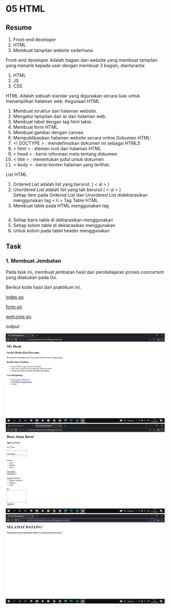 # 05 HTML

## Resume
1. Front-end developer
2. HTML
3. Membuat tampilan website sederhana 

Front-end developer
Adalah bagian dari website yang membuat tampilan yang menarik kepada user dengan membuat 3 bagian, diantaranta:
1. HTML
2. JS
3. CSS

HTML
Adalah sebuah standar yang digunakan secara luas untuk menampilkan halaman web.
Kegunaan HTML
1. Membuat struktur dari halaman website.
2. Mengatur tampilan dan isi dari halaman web.
3. Membuat tabel dengan tag html table.
4. Membuat form HTML.
5. Membuat gambar dengan canvas.
6. Mempublikasikan halaman website secara online
Dokumen HTML:
1. <! DOCTYPE >	: mendefinisikan dokumen ini sebagai HTML5
2. < html >		: elemen root dari halaman HTML
3. < head >		: berisi informasi meta tentang dokumen
4. < title >	: menentukan judul untuk dokumen
5. < body >		: berisi konten halaman yang terlihat.
  
List HTML
1.	Ordered List adalah list yang berurut. ( < al > )
2.	Unordered List adalah list yang tak berurut ( < ul > ) <br/>
Setiap item pada Ordered List dan Unordered List dideklarasikan menggunakan tag < li >
Tag Table HTML
1. Membuat table pada HTML menggunakan tag <table></table>
2. Setiap baris table di deklarasikan menggunakan <tr></tr>
3. Setiap kolom table di deklarasikan menggunakan <td></td>
4. Untuk kolom pada tabel header menggunakan <th></th>

## Task
### 1. Membuat Jembatan
Pada task ini, membuat jembatan hasil dari pembelajaran proses concurrent yang dilakukan pada Go.

Berikut kode hasil dari praktikum ini.

[index.go](./praktikum/index.go)

[form.go](./praktikum/form.go)

[welcome.go](./praktikum/welcome.go)

output:

![index](./screenshot/ss_index.png)
![form](./screenshot/ss_form.png)
![welcome](./screenshot/ss_welcome.png)
